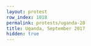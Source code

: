 ```yaml
---
layout: protest
row_index: 1018
permalink: protests/uganda-28
title: Uganda, September 2017
hidden: true
---
```

